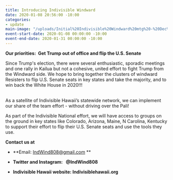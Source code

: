 ```yaml
---
title: Introducing Indivisible Windward
date: 2020-01-08 20:56:00 -10:00
categories:
- update
main-image: "/uploads/Initial%20Indivisible%20Windward%20mtg%20-%20Dec%2014.jpg"
event-start-date: 2020-01-08 00:00:00 -10:00
event-end-date: 2020-01-31 00:00:00 -10:00
---
```


**Our priorities:  Get Trump out of office and flip the U.S. Senate**

Since Trump's election, there were several enthusiastic, sporadic meetings and one rally in Kailua
but not a cohesive, united effort to fight Trump from the Windward side. We hope to bring together
the clusters of windward Resisters to flip U.S. Senate seats in key states and take the majority, and to win
back the White House in 2020!!!

\
As a satellite of Indivisible Hawaii’s statewide network, we can implement our share of the team effort - without driving over the Pali!

As part of the Indivisible National effort, we will have access to groups on the ground in key states like Colorado, Arizona, Maine, N Carolina, Kentucky to support their effort to flip their U.S. Senate seats and use the tools they use.

**Contact us at**

* **Email:  IndWind808@gmail.com
  **

* **Twitter and Instagram:   @IndWind808**

* **Indivisible Hawaii website: Indivisiblehawaii.org**